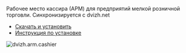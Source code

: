 Рабочее место кассира (АРМ) для предприятий мелкой розничной торговли. Синхронизируется с dvizh.net

* [Скачать и установить](https://www.dropbox.com/sh/f2tm57j80e8h13x/AAAstATnZM1lsKFbNnzz8IzOa?dl=0)
* [Инструкция по установке](http://dvizh.net/config?id=1)

![dvizh.arm.cashier](http://dvizh.net/images/Dvizh.Cashier.png)
